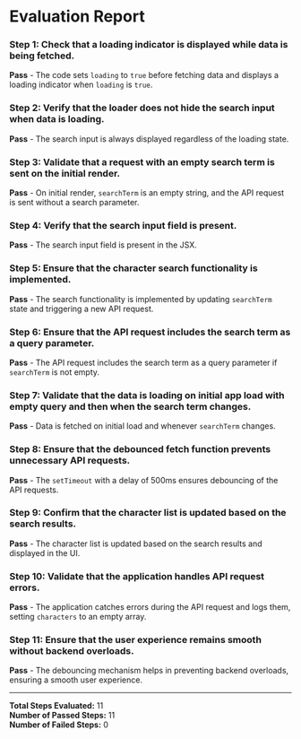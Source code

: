 # Evaluation Report

### Step 1: Check that a loading indicator is displayed while data is being fetched.
**Pass** - The code sets `loading` to `true` before fetching data and displays a loading indicator when `loading` is `true`.

### Step 2: Verify that the loader does not hide the search input when data is loading.
**Pass** - The search input is always displayed regardless of the loading state.

### Step 3: Validate that a request with an empty search term is sent on the initial render.
**Pass** - On initial render, `searchTerm` is an empty string, and the API request is sent without a search parameter.

### Step 4: Verify that the search input field is present.
**Pass** - The search input field is present in the JSX.

### Step 5: Ensure that the character search functionality is implemented.
**Pass** - The search functionality is implemented by updating `searchTerm` state and triggering a new API request.

### Step 6: Ensure that the API request includes the search term as a query parameter.
**Pass** - The API request includes the search term as a query parameter if `searchTerm` is not empty.

### Step 7: Validate that the data is loading on initial app load with empty query and then when the search term changes.
**Pass** - Data is fetched on initial load and whenever `searchTerm` changes.

### Step 8: Ensure that the debounced fetch function prevents unnecessary API requests.
**Pass** - The `setTimeout` with a delay of 500ms ensures debouncing of the API requests.

### Step 9: Confirm that the character list is updated based on the search results.
**Pass** - The character list is updated based on the search results and displayed in the UI.

### Step 10: Validate that the application handles API request errors.
**Pass** - The application catches errors during the API request and logs them, setting `characters` to an empty array.

### Step 11: Ensure that the user experience remains smooth without backend overloads.
**Pass** - The debouncing mechanism helps in preventing backend overloads, ensuring a smooth user experience.

---

**Total Steps Evaluated:** 11  
**Number of Passed Steps:** 11  
**Number of Failed Steps:** 0